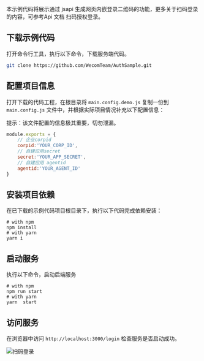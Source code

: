 本示例代码将展示通过 jsapi 生成网页内嵌登录二维码的功能，更多关于扫码登录的内容，可参考Api 文档 扫码授权登录。



## 下载示例代码
打开命令行工具，执行以下命令，下载服务端代码。

``` bash
git clone https://github.com/WecomTeam/AuthSample.git
```


## 配置项目信息
打开下载的代码工程，在根目录将 `main.config.demo.js` 复制一份到 `main.config.js` 文件中，并根据实际项目情况补充以下配置信息：

提示：该文件配置的信息极其重要，切勿泄漏。

``` javascript
module.exports = {
    // 企业corpid
    corpid:'YOUR_CORP_ID',
    // 自建应用secret
    secret:'YOUR_APP_SECRET',
    // 自建应用 agentid
    agentid:'YOUR_AGENT_ID'
}
```
## 安装项目依赖
在已下载的示例代码项目根目录下，执行以下代码完成依赖安装：

```
# with npm
npm install 
# with yarn
yarn i
``` 

## 启动服务
执行以下命令，启动后端服务

```
# with npm
npm run start
# with yarn
yarn  start
```

## 访问服务
在浏览器中访问 `http://localhost:3000/login` 检查服务是否启动成功。

![扫码登录](https://wwcdn.weixin.qq.com/node/wework/images/202111081441.947a824d94.png)
